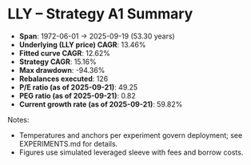 # LLY – Strategy A1 Summary

- **Span**: 1972-06-01 → 2025-09-19 (53.30 years)
- **Underlying (LLY price) CAGR**: 13.46%
- **Fitted curve CAGR**: 12.62%
- **Strategy CAGR**: 15.16%
- **Max drawdown**: -94.36%
- **Rebalances executed**: 126
- **P/E ratio (as of 2025-09-21)**: 49.25
- **PEG ratio (as of 2025-09-21)**: 0.82
- **Current growth rate (as of 2025-09-21)**: 59.82%

Notes:

- Temperatures and anchors per experiment govern deployment; see EXPERIMENTS.md for details.
- Figures use simulated leveraged sleeve with fees and borrow costs.


